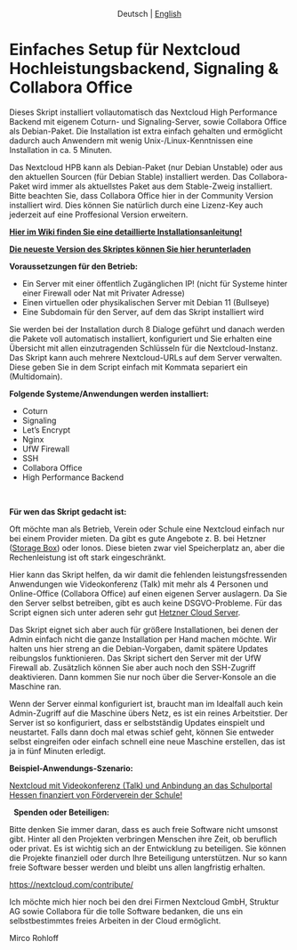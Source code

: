 <p align="center">
  <span>Deutsch</span> |
  <a href="https://github.com/sunweaver/nextcloud-high-performance-backend-setup/blob/main/README_en.md">English</a>
</p>

# Einfaches Setup für Nextcloud Hochleistungsbackend, Signaling & Collabora Office

Dieses Skript installiert vollautomatisch das Nextcloud High Performance Backend mit eigenem Coturn- und Signaling-Server, sowie Collabora Office als Debian-Paket. Die Installation ist extra einfach gehalten und ermöglicht dadurch auch Anwendern mit wenig Unix-/Linux-Kenntnissen eine Installation in ca. 5 Minuten.

Das Nextcloud HPB kann als Debian-Paket (nur Debian Unstable) oder aus den aktuellen Sourcen (für Debian Stable) installiert werden. Das Collabora-Paket wird immer als aktuellstes Paket aus dem Stable-Zweig installiert. Bitte beachten Sie, dass Collabora Office hier in der Community Version installiert wird. Dies können Sie natürlich durch eine Lizenz-Key auch jederzeit auf eine Proffesional Version erweitern.

[**Hier im Wiki finden Sie eine detaillierte Installationsanleitung!**](https://github.com/sunweaver/nextcloud-high-performance-backend-setup/wiki/02-Setup-Script)

[**Die neueste Version des Skriptes können Sie hier herunterladen**](https://github.com/sunweaver/nextcloud-high-performance-backend-setup/releases)

**Voraussetzungen für den Betrieb:**

* Ein Server mit einer öffentlich Zugänglichen IP! (nicht für Systeme hinter einer Firewall oder Nat mit Privater Adresse)
* Einen virtuellen oder physikalischen Server mit Debian 11 (Bullseye)
* Eine Subdomain für den Server, auf dem das Skript installiert wird

Sie werden bei der Installation durch 8 Dialoge geführt und danach werden die Pakete voll automatisch installiert, konfiguriert und Sie erhalten eine Übersicht mit allen einzutragenden Schlüsseln für die Nextcloud-Instanz. Das Skript kann auch mehrere Nextcloud-URLs auf dem Server verwalten. Diese geben Sie in dem Script einfach mit Kommata separiert ein (Multidomain).


**Folgende Systeme/Anwendungen werden installiert:**

* Coturn
* Signaling
* Let’s Encrypt
* Nginx
* UfW Firewall
* SSH
* Collabora Office
* High Performance Backend

 
 

**Für wen das Skript gedacht ist:**

Oft möchte man als Betrieb, Verein oder Schule eine Nextcloud einfach nur bei einem Provider mieten. Da gibt es gute Angebote z. B. bei Hetzner ([Storage Box](https://www.hetzner.com/de/storage/storage-box)) oder Ionos. Diese bieten zwar viel Speicherplatz an, aber die Rechenleistung ist oft stark eingeschränkt.

Hier kann das Skript helfen, da wir damit die fehlenden leistungsfressenden Anwendungen wie Videokonferenz (Talk) mit mehr als 4 Personen und Online-Office (Collabora Office) auf einen eigenen Server auslagern. Da Sie den Server selbst betreiben, gibt es auch keine DSGVO-Probleme. Für das Script eignen sich unter aderen sehr gut [Hetzner Cloud Server](https://www.hetzner.com/de/cloud). 

Das Skript eignet sich aber auch für größere Installationen, bei denen der Admin einfach nicht die ganze Installation per Hand machen möchte. Wir halten uns hier streng an die Debian-Vorgaben, damit spätere Updates reibungslos funktionieren. Das Skript sichert den Server mit der UfW Firewall ab. Zusätzlich können Sie aber auch noch den SSH-Zugriff deaktivieren. Dann kommen Sie nur noch über die Server-Konsole an die Maschine ran.

Wenn der Server einmal konfiguriert ist, braucht man im Idealfall auch kein Admin-Zugriff auf die Maschine übers Netz, es ist ein reines Arbeitstier. Der Server ist so konfiguriert, dass er selbstständig Updates einspielt und neustartet. Falls dann doch mal etwas schief geht, können Sie entweder selbst eingreifen oder einfach schnell eine neue Maschine erstellen, das ist ja in fünf Minuten erledigt.


**Beispiel-Anwendungs-Szenario:**

[Nextcloud mit Videokonferenz (Talk) und Anbindung an das Schulportal Hessen finanziert von Förderverein der Schule!](https://github.com/sunweaver/nextcloud-high-performance-backend-setup/wiki/05-Bsp-Anwendungen)

 
**Spenden oder Beteiligen:**

Bitte denken Sie immer daran, dass es auch freie Software nicht umsonst gibt. Hinter all den Projekten verbringen Menschen ihre Zeit, ob beruflich oder privat. Es ist wichtig sich an der Entwicklung zu beteiligen. Sie können die Projekte finanziell oder durch Ihre Beteiligung unterstützen. Nur so kann freie Software besser werden und bleibt uns allen langfristig erhalten.

<https://nextcloud.com/contribute/>

Ich möchte mich hier noch bei den drei Firmen Nextcloud GmbH, Struktur AG sowie Collabora für die tolle Software bedanken, die uns ein selbstbestimmtes freies Arbeiten in der Cloud ermöglicht.  

Mirco Rohloff
